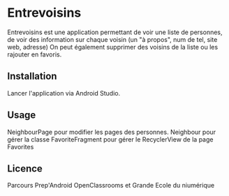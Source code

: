 # Entrevoisins
Entrevoisins est une application permettant de voir une liste de personnes, de voir des information sur chaque voisin (un "à propos", num de tel, site web, adresse)
On peut également supprimer des voisins de la liste ou les rajouter en favoris.

## Installation
Lancer l'application via Android Studio.


## Usage

NeighbourPage pour modifier les pages des personnes.
Neighbour pour gérer la classe
FavoriteFragment pour gérer le RecyclerView de la page Favorites

## Licence
Parcours Prep'Android OpenClassrooms et Grande Ecole du niumérique
